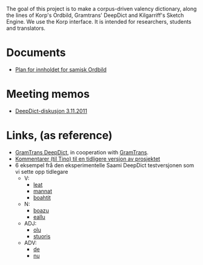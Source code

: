 The goal of this project is to make a corpus-driven valency dictionary,
along the lines of Korp's Ordbild, Gramtrans' DeepDict and Kilgarriff's
Sketch Engine. We use the Korp interface.
It is intended for researchers, students and translators.

# Documents

* [Plan for innholdet for samisk Ordbild](ordbild/OversiktOverOrdbild.html)

# Meeting memos

* [DeepDict-diskusjon 3.11.2011](/ped/nudoc/meetings/111103.html)

# Links, (as reference)

* [GramTrans DeepDict](http://gramtrans.com/deepdict/), in cooperation with
[GramTrans](http://gramtrans.com).
* [Kommentarer (til Tino) til en tidligere versjon av prosjektet](GammalKravspesifikasjon.html)
* 6 eksempel frå den eksperimentelle Saami DeepDict testversjonen som vi sette opp tidlegare
    - V:
        - [leat](http://gramtrans.com/deepdict/lookup.php?word=leat&class=V&lang=smi)
        - [mannat](http://gramtrans.com/deepdict/lookup.php?word=mannat&class=V&lang=smi)
        - [boahtit](http://gramtrans.com/deepdict/lookup.php?word=boahtit&class=V&lang=smi)
    - N:
        - [boazu](http://gramtrans.com/deepdict/lookup.php?word=boazu&class=N&lang=smi)
        - [eallu](http://gramtrans.com/deepdict/lookup.php?word=eallu&class=N&lang=smi)
    - ADJ:
        - [olu](http://gramtrans.com/deepdict/lookup.php?word=olu&class=ADJ&lang=smi)
        - [stuoris](http://gramtrans.com/deepdict/lookup.php?word=stuoris&class=ADJ&lang=smi)
    - ADV:
        - [de](http://gramtrans.com/deepdict/lookup.php?word=de&class=ADV&lang=smi)
        - [nu](http://gramtrans.com/deepdict/lookup.php?word=nu&class=ADV&lang=smi)
